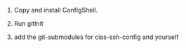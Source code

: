 1. Copy and install ConfigShell.

2. Run gitInit

3. add the git-submodules for cias-ssh-config and yourself

